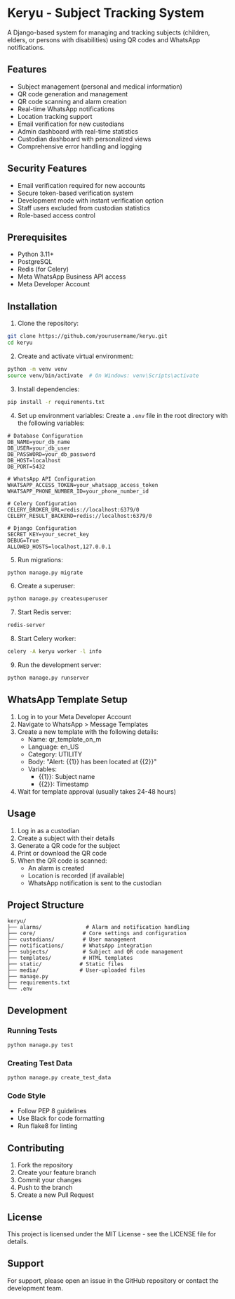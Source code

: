 # Keryu - Subject Tracking System

A Django-based system for managing and tracking subjects (children, elders, or persons with disabilities) using QR codes and WhatsApp notifications.

## Features

- Subject management (personal and medical information)
- QR code generation and management
- QR code scanning and alarm creation
- Real-time WhatsApp notifications
- Location tracking support
- Email verification for new custodians
- Admin dashboard with real-time statistics
- Custodian dashboard with personalized views
- Comprehensive error handling and logging

## Security Features

- Email verification required for new accounts
- Secure token-based verification system
- Development mode with instant verification option
- Staff users excluded from custodian statistics
- Role-based access control

## Prerequisites

- Python 3.11+
- PostgreSQL
- Redis (for Celery)
- Meta WhatsApp Business API access
- Meta Developer Account

## Installation

1. Clone the repository:
```bash
git clone https://github.com/yourusername/keryu.git
cd keryu
```

2. Create and activate virtual environment:
```bash
python -m venv venv
source venv/bin/activate  # On Windows: venv\Scripts\activate
```

3. Install dependencies:
```bash
pip install -r requirements.txt
```

4. Set up environment variables:
Create a `.env` file in the root directory with the following variables:
```env
# Database Configuration
DB_NAME=your_db_name
DB_USER=your_db_user
DB_PASSWORD=your_db_password
DB_HOST=localhost
DB_PORT=5432

# WhatsApp API Configuration
WHATSAPP_ACCESS_TOKEN=your_whatsapp_access_token
WHATSAPP_PHONE_NUMBER_ID=your_phone_number_id

# Celery Configuration
CELERY_BROKER_URL=redis://localhost:6379/0
CELERY_RESULT_BACKEND=redis://localhost:6379/0

# Django Configuration
SECRET_KEY=your_secret_key
DEBUG=True
ALLOWED_HOSTS=localhost,127.0.0.1
```

5. Run migrations:
```bash
python manage.py migrate
```

6. Create a superuser:
```bash
python manage.py createsuperuser
```

7. Start Redis server:
```bash
redis-server
```

8. Start Celery worker:
```bash
celery -A keryu worker -l info
```

9. Run the development server:
```bash
python manage.py runserver
```

## WhatsApp Template Setup

1. Log in to your Meta Developer Account
2. Navigate to WhatsApp > Message Templates
3. Create a new template with the following details:
   - Name: qr_template_on_m
   - Language: en_US
   - Category: UTILITY
   - Body: "Alert: {{1}} has been located at {{2}}"
   - Variables:
     - {{1}}: Subject name
     - {{2}}: Timestamp
4. Wait for template approval (usually takes 24-48 hours)

## Usage

1. Log in as a custodian
2. Create a subject with their details
3. Generate a QR code for the subject
4. Print or download the QR code
5. When the QR code is scanned:
   - An alarm is created
   - Location is recorded (if available)
   - WhatsApp notification is sent to the custodian

## Project Structure

```
keryu/
├── alarms/              # Alarm and notification handling
├── core/               # Core settings and configuration
├── custodians/         # User management
├── notifications/      # WhatsApp integration
├── subjects/           # Subject and QR code management
├── templates/          # HTML templates
├── static/            # Static files
├── media/             # User-uploaded files
├── manage.py
├── requirements.txt
└── .env
```

## Development

### Running Tests
```bash
python manage.py test
```

### Creating Test Data
```bash
python manage.py create_test_data
```

### Code Style
- Follow PEP 8 guidelines
- Use Black for code formatting
- Run flake8 for linting

## Contributing

1. Fork the repository
2. Create your feature branch
3. Commit your changes
4. Push to the branch
5. Create a new Pull Request

## License

This project is licensed under the MIT License - see the LICENSE file for details.

## Support

For support, please open an issue in the GitHub repository or contact the development team. 